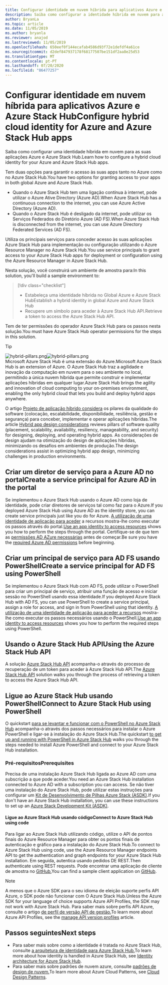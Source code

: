 ```yaml
---
title: Configurar identidade em nuvem híbrida para aplicativos Azure e Azure Stack Hub
description: Saiba como configurar a identidade híbrida em nuvem para aplicações Azure e Azure Stack Hub.
author: BryanLa
ms.topic: article
ms.date: 11/05/2019
ms.author: bryanla
ms.reviewer: anajod
ms.lastreviewed: 11/05/2019
ms.openlocfilehash: 650eef0f144ecafab4586d93f72e1defdf4a61ce
ms.sourcegitcommit: d2def847937178f68177507be151df2aa8e25d53
ms.translationtype: MT
ms.contentlocale: pt-PT
ms.lasthandoff: 07/20/2020
ms.locfileid: "86477257"
---
```

# <a name="configure-hybrid-cloud-identity-for-azure-and-azure-stack-hub-apps"></a><span data-ttu-id="5eb40-103">Configurar identidade em nuvem híbrida para aplicativos Azure e Azure Stack Hub</span><span class="sxs-lookup"><span data-stu-id="5eb40-103">Configure hybrid cloud identity for Azure and Azure Stack Hub apps</span></span>

<span data-ttu-id="5eb40-104">Saiba como configurar uma identidade híbrida em nuvem para as suas aplicações Azure e Azure Stack Hub.</span><span class="sxs-lookup"><span data-stu-id="5eb40-104">Learn how to configure a hybrid cloud identity for your Azure and Azure Stack Hub apps.</span></span>

<span data-ttu-id="5eb40-105">Tem duas opções para garantir o acesso às suas apps tanto no Azure como no Azure Stack Hub.</span><span class="sxs-lookup"><span data-stu-id="5eb40-105">You have two options for granting access to your apps in both global Azure and Azure Stack Hub.</span></span>

 * <span data-ttu-id="5eb40-106">Quando o Azure Stack Hub tem uma ligação contínua à internet, pode utilizar o Azure Ative Directory (Azure AD).</span><span class="sxs-lookup"><span data-stu-id="5eb40-106">When Azure Stack Hub has a continuous connection to the internet, you can use Azure Active Directory (Azure AD).</span></span>
 * <span data-ttu-id="5eb40-107">Quando o Azure Stack Hub é desligado da internet, pode utilizar os Serviços Federados do Diretório Azure (AD FS).</span><span class="sxs-lookup"><span data-stu-id="5eb40-107">When Azure Stack Hub is disconnected from the internet, you can use Azure Directory Federated Services (AD FS).</span></span>

<span data-ttu-id="5eb40-108">Utiliza os principais serviços para conceder acesso às suas aplicações Azure Stack Hub para implementação ou configuração utilizando o Azure Resource Manager no Azure Stack Hub.</span><span class="sxs-lookup"><span data-stu-id="5eb40-108">You use service principals to grant access to your Azure Stack Hub apps for deployment or configuration using the Azure Resource Manager in Azure Stack Hub.</span></span>

<span data-ttu-id="5eb40-109">Nesta solução, você construirá um ambiente de amostra para:</span><span class="sxs-lookup"><span data-stu-id="5eb40-109">In this solution, you'll build a sample environment to:</span></span>

> [!div class="checklist"]
> - <span data-ttu-id="5eb40-110">Estabeleça uma identidade híbrida no Global Azure e Azure Stack Hub</span><span class="sxs-lookup"><span data-stu-id="5eb40-110">Establish a hybrid identity in global Azure and Azure Stack Hub</span></span>
> - <span data-ttu-id="5eb40-111">Recupere um símbolo para aceder à Azure Stack Hub API.</span><span class="sxs-lookup"><span data-stu-id="5eb40-111">Retrieve a token to access the Azure Stack Hub API.</span></span>

<span data-ttu-id="5eb40-112">Tem de ter permissões do operador Azure Stack Hub para os passos nesta solução.</span><span class="sxs-lookup"><span data-stu-id="5eb40-112">You must have Azure Stack Hub operator permissions for the steps in this solution.</span></span>

> [!Tip]  
> <span data-ttu-id="5eb40-113">![hybrid-pillars.png](./media/solution-deployment-guide-cross-cloud-scaling/hybrid-pillars.png)</span><span class="sxs-lookup"><span data-stu-id="5eb40-113">![hybrid-pillars.png](./media/solution-deployment-guide-cross-cloud-scaling/hybrid-pillars.png)</span></span>  
> <span data-ttu-id="5eb40-114">Microsoft Azure Stack Hub é uma extensão do Azure.</span><span class="sxs-lookup"><span data-stu-id="5eb40-114">Microsoft Azure Stack Hub is an extension of Azure.</span></span> <span data-ttu-id="5eb40-115">O Azure Stack Hub traz a agilidade e inovação da computação em nuvem para o seu ambiente no local, permitindo a única nuvem híbrida que permite construir e implementar aplicações híbridas em qualquer lugar.</span><span class="sxs-lookup"><span data-stu-id="5eb40-115">Azure Stack Hub brings the agility and innovation of cloud computing to your on-premises environment, enabling the only hybrid cloud that lets you build and deploy hybrid apps anywhere.</span></span>  
> 
> <span data-ttu-id="5eb40-116">O artigo [Projeto de aplicação híbrido considera](overview-app-design-considerations.md) os pilares da qualidade do software (colocação, escalabilidade, disponibilidade, resiliência, gestão e segurança) para conceber, implementar e operar aplicações híbridas.</span><span class="sxs-lookup"><span data-stu-id="5eb40-116">The article [Hybrid app design considerations](overview-app-design-considerations.md) reviews pillars of software quality (placement, scalability, availability, resiliency, manageability, and security) for designing, deploying, and operating hybrid apps.</span></span> <span data-ttu-id="5eb40-117">As considerações de design ajudam na otimização do design de aplicações híbridas, minimizando os desafios em ambientes de produção.</span><span class="sxs-lookup"><span data-stu-id="5eb40-117">The design considerations assist in optimizing hybrid app design, minimizing challenges in production environments.</span></span>

## <a name="create-a-service-principal-for-azure-ad-in-the-portal"></a><span data-ttu-id="5eb40-118">Criar um diretor de serviço para a Azure AD no portal</span><span class="sxs-lookup"><span data-stu-id="5eb40-118">Create a service principal for Azure AD in the portal</span></span>

<span data-ttu-id="5eb40-119">Se implementou o Azure Stack Hub usando o Azure AD como loja de identidade, pode criar diretores de serviços tal como faz para o Azure.</span><span class="sxs-lookup"><span data-stu-id="5eb40-119">If you deployed Azure Stack Hub using Azure AD as the identity store, you can create service principals just like you do for Azure.</span></span> <span data-ttu-id="5eb40-120">[A utilização de uma identidade de aplicação para aceder](/azure-stack/operator/azure-stack-create-service-principals.md#manage-an-azure-ad-app-identity) a recursos mostra-lhe como executar os passos através do portal.</span><span class="sxs-lookup"><span data-stu-id="5eb40-120">[Use an app identity to access resources](/azure-stack/operator/azure-stack-create-service-principals.md#manage-an-azure-ad-app-identity) shows you how to perform the steps through the portal.</span></span> <span data-ttu-id="5eb40-121">Certifique-se de que tem as [permissões AD AZure necessárias](/azure/azure-resource-manager/resource-group-create-service-principal-portal#required-permissions) antes de começar.</span><span class="sxs-lookup"><span data-stu-id="5eb40-121">Be sure you have the [required Azure AD permissions](/azure/azure-resource-manager/resource-group-create-service-principal-portal#required-permissions) before beginning.</span></span>

## <a name="create-a-service-principal-for-ad-fs-using-powershell"></a><span data-ttu-id="5eb40-122">Criar um principal de serviço para AD FS usando PowerShell</span><span class="sxs-lookup"><span data-stu-id="5eb40-122">Create a service principal for AD FS using PowerShell</span></span>

<span data-ttu-id="5eb40-123">Se implementou o Azure Stack Hub com AD FS, pode utilizar o PowerShell para criar um principal de serviço, atribuir uma função de acesso e iniciar sessão no PowerShell usando essa identidade.</span><span class="sxs-lookup"><span data-stu-id="5eb40-123">If you deployed Azure Stack Hub with AD FS, you can use PowerShell to create a service principal, assign a role for access, and sign in from PowerShell using that identity.</span></span> <span data-ttu-id="5eb40-124">[A utilização de uma identidade de aplicação para aceder a recursos](/azure-stack/operator/azure-stack-create-service-principals.md#manage-an-ad-fs-app-identity) mostra-lhe como executar os passos necessários usando o PowerShell.</span><span class="sxs-lookup"><span data-stu-id="5eb40-124">[Use an app identity to access resources](/azure-stack/operator/azure-stack-create-service-principals.md#manage-an-ad-fs-app-identity) shows you how to perform the required steps using PowerShell.</span></span>

## <a name="using-the-azure-stack-hub-api"></a><span data-ttu-id="5eb40-125">Usando o Azure Stack Hub API</span><span class="sxs-lookup"><span data-stu-id="5eb40-125">Using the Azure Stack Hub API</span></span>

<span data-ttu-id="5eb40-126">A solução [Azure Stack Hub API](/azure-stack/user/azure-stack-rest-api-use.md) acompanha-o através do processo de recuperação de um token para aceder à Azure Stack Hub API.</span><span class="sxs-lookup"><span data-stu-id="5eb40-126">The [Azure Stack Hub API](/azure-stack/user/azure-stack-rest-api-use.md)  solution walks you through the process of retrieving a token to access the Azure Stack Hub API.</span></span>

## <a name="connect-to-azure-stack-hub-using-powershell"></a><span data-ttu-id="5eb40-127">Ligue ao Azure Stack Hub usando PowerShell</span><span class="sxs-lookup"><span data-stu-id="5eb40-127">Connect to Azure Stack Hub using PowerShell</span></span>

<span data-ttu-id="5eb40-128">O quickstart [para se levantar e funcionar com o PowerShell no Azure Stack Hub](/azure-stack/operator/azure-stack-powershell-install.md) acompanha-o através dos passos necessários para instalar o Azure PowerShell e ligar-se à instalação do Azure Stack Hub.</span><span class="sxs-lookup"><span data-stu-id="5eb40-128">The quickstart [to get up and running with PowerShell in Azure Stack Hub](/azure-stack/operator/azure-stack-powershell-install.md) walks you through the steps needed to install Azure PowerShell and connect to your Azure Stack Hub installation.</span></span>

### <a name="prerequisites"></a><span data-ttu-id="5eb40-129">Pré-requisitos</span><span class="sxs-lookup"><span data-stu-id="5eb40-129">Prerequisites</span></span>

<span data-ttu-id="5eb40-130">Precisa de uma instalação Azure Stack Hub ligada ao Azure AD com uma subscrição a que pode aceder.</span><span class="sxs-lookup"><span data-stu-id="5eb40-130">You need an Azure Stack Hub installation connected to Azure AD with a subscription you can access.</span></span> <span data-ttu-id="5eb40-131">Se não tiver uma instalação do Azure Stack Hub, pode utilizar estas instruções para configurar um [Kit de Desenvolvimento de Pilhas Azure Stack (ASDK)](/azure-stack/asdk/asdk-install.md).</span><span class="sxs-lookup"><span data-stu-id="5eb40-131">If you don't have an Azure Stack Hub installation, you can use these instructions to set up an [Azure Stack Development Kit (ASDK)](/azure-stack/asdk/asdk-install.md).</span></span>

#### <a name="connect-to-azure-stack-hub-using-code"></a><span data-ttu-id="5eb40-132">Ligue ao Azure Stack Hub usando código</span><span class="sxs-lookup"><span data-stu-id="5eb40-132">Connect to Azure Stack Hub using code</span></span>

<span data-ttu-id="5eb40-133">Para ligar ao Azure Stack Hub utilizando código, utilize o API de pontos finais do Azure Resource Manager para obter os pontos finais de autenticação e gráfico para a instalação do Azure Stack Hub.</span><span class="sxs-lookup"><span data-stu-id="5eb40-133">To connect to Azure Stack Hub using code, use the Azure Resource Manager endpoints API to get the authentication and graph endpoints for your Azure Stack Hub installation.</span></span> <span data-ttu-id="5eb40-134">Em seguida, autentica usando pedidos DE REST.</span><span class="sxs-lookup"><span data-stu-id="5eb40-134">Then authenticate using REST requests.</span></span> <span data-ttu-id="5eb40-135">Pode encontrar uma aplicação de cliente de amostra no [GitHub.](https://github.com/shriramnat/HybridARMApplication)</span><span class="sxs-lookup"><span data-stu-id="5eb40-135">You can find a sample client application on [GitHub](https://github.com/shriramnat/HybridARMApplication).</span></span>

>[!Note]
><span data-ttu-id="5eb40-136">A menos que o Azure SDK para o seu idioma de eleição suporte perfis API Azure, o SDK pode não funcionar com O Azure Stack Hub.</span><span class="sxs-lookup"><span data-stu-id="5eb40-136">Unless the Azure SDK for your language of choice supports Azure API Profiles, the SDK may not work with Azure Stack Hub.</span></span> <span data-ttu-id="5eb40-137">Para saber mais sobre perfis API Azure, consulte o artigo [de perfil de versão API de gestão.](/azure-stack/user/azure-stack-version-profiles.md)</span><span class="sxs-lookup"><span data-stu-id="5eb40-137">To learn more about Azure API Profiles, see the [manage API version profiles](/azure-stack/user/azure-stack-version-profiles.md) article.</span></span>

## <a name="next-steps"></a><span data-ttu-id="5eb40-138">Passos seguintes</span><span class="sxs-lookup"><span data-stu-id="5eb40-138">Next steps</span></span>

- <span data-ttu-id="5eb40-139">Para saber mais sobre como a identidade é tratada no Azure Stack Hub, consulte [a arquitetura de identidade para Azure Stack Hub.](/azure-stack/operator/azure-stack-identity-architecture.md)</span><span class="sxs-lookup"><span data-stu-id="5eb40-139">To learn more about how identity is handled in Azure Stack Hub, see [Identity architecture for Azure Stack Hub](/azure-stack/operator/azure-stack-identity-architecture.md).</span></span>
- <span data-ttu-id="5eb40-140">Para saber mais sobre padrões de nuvem azure, consulte [padrões de design de nuvem.](/azure/architecture/patterns)</span><span class="sxs-lookup"><span data-stu-id="5eb40-140">To learn more about Azure Cloud Patterns, see [Cloud Design Patterns](/azure/architecture/patterns).</span></span>
